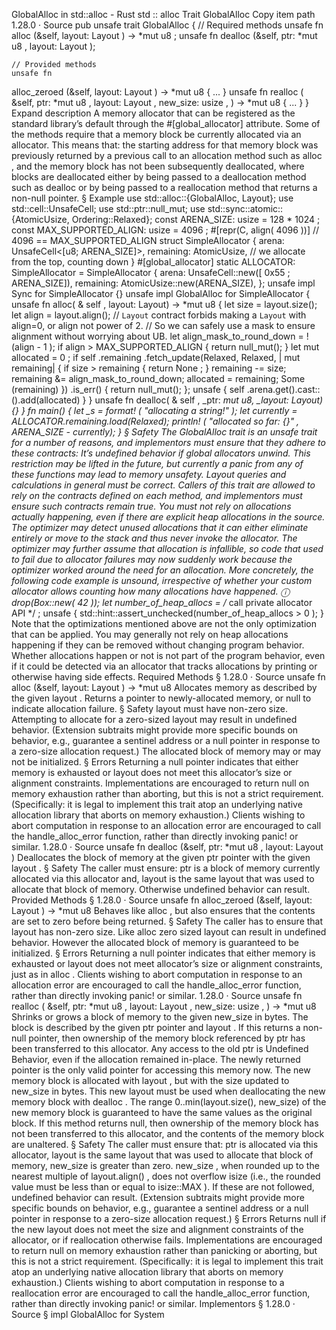 GlobalAlloc in std::alloc - Rust
std
::
alloc
Trait
GlobalAlloc
Copy item path
1.28.0
·
Source
pub unsafe trait GlobalAlloc {
    // Required methods
    unsafe fn
alloc
(&self, layout:
Layout
) ->
*mut
u8
;
unsafe fn
dealloc
(&self, ptr:
*mut
u8
, layout:
Layout
);

    // Provided methods
    unsafe fn
alloc_zeroed
(&self, layout:
Layout
) ->
*mut
u8
{ ... }
unsafe fn
realloc
(
        &self,
        ptr:
*mut
u8
,
        layout:
Layout
,
        new_size:
usize
,
    ) ->
*mut
u8
{ ... }
}
Expand description
A memory allocator that can be registered as the standard library’s default
through the
#[global_allocator]
attribute.
Some of the methods require that a memory block be
currently
allocated
via an allocator. This means that:
the starting address for that memory block was previously
returned by a previous call to an allocation method
such as
alloc
, and
the memory block has not been subsequently deallocated, where
blocks are deallocated either by being passed to a deallocation
method such as
dealloc
or by being
passed to a reallocation method that returns a non-null pointer.
§
Example
use
std::alloc::{GlobalAlloc, Layout};
use
std::cell::UnsafeCell;
use
std::ptr::null_mut;
use
std::sync::atomic::{AtomicUsize, Ordering::Relaxed};
const
ARENA_SIZE: usize =
128
*
1024
;
const
MAX_SUPPORTED_ALIGN: usize =
4096
;
#[repr(C, align(
4096
))]
// 4096 == MAX_SUPPORTED_ALIGN
struct
SimpleAllocator {
    arena: UnsafeCell<[u8; ARENA_SIZE]>,
    remaining: AtomicUsize,
// we allocate from the top, counting down
}
#[global_allocator]
static
ALLOCATOR: SimpleAllocator = SimpleAllocator {
    arena: UnsafeCell::new([
0x55
; ARENA_SIZE]),
    remaining: AtomicUsize::new(ARENA_SIZE),
};
unsafe impl
Sync
for
SimpleAllocator {}
unsafe impl
GlobalAlloc
for
SimpleAllocator {
unsafe fn
alloc(
&
self
, layout: Layout) ->
*mut
u8 {
let
size = layout.size();
let
align = layout.align();
// `Layout` contract forbids making a `Layout` with align=0, or align not power of 2.
        // So we can safely use a mask to ensure alignment without worrying about UB.
let
align_mask_to_round_down = !(align -
1
);
if
align > MAX_SUPPORTED_ALIGN {
return
null_mut();
        }
let
mut
allocated =
0
;
if
self
.remaining
            .fetch_update(Relaxed, Relaxed, |
mut
remaining| {
if
size > remaining {
return
None
;
                }
                remaining -= size;
                remaining &= align_mask_to_round_down;
                allocated = remaining;
Some
(remaining)
            })
            .is_err()
        {
return
null_mut();
        };
unsafe
{
self
.arena.get().cast::<u8>().add(allocated) }
    }
unsafe fn
dealloc(
&
self
, _ptr:
*mut
u8, _layout: Layout) {}
}
fn
main() {
let
_s =
format!
(
"allocating a string!"
);
let
currently = ALLOCATOR.remaining.load(Relaxed);
println!
(
"allocated so far: {}"
, ARENA_SIZE - currently);
}
§
Safety
The
GlobalAlloc
trait is an
unsafe
trait for a number of reasons, and
implementors must ensure that they adhere to these contracts:
It’s undefined behavior if global allocators unwind. This restriction may
be lifted in the future, but currently a panic from any of these
functions may lead to memory unsafety.
Layout
queries and calculations in general must be correct. Callers of
this trait are allowed to rely on the contracts defined on each method,
and implementors must ensure such contracts remain true.
You must not rely on allocations actually happening, even if there are explicit
heap allocations in the source. The optimizer may detect unused allocations that it can either
eliminate entirely or move to the stack and thus never invoke the allocator. The
optimizer may further assume that allocation is infallible, so code that used to fail due
to allocator failures may now suddenly work because the optimizer worked around the
need for an allocation. More concretely, the following code example is unsound, irrespective
of whether your custom allocator allows counting how many allocations have happened.
ⓘ
drop(Box::new(
42
));
let
number_of_heap_allocs =
/* call private allocator API */
;
unsafe
{ std::hint::assert_unchecked(number_of_heap_allocs >
0
); }
Note that the optimizations mentioned above are not the only
optimization that can be applied. You may generally not rely on heap allocations
happening if they can be removed without changing program behavior.
Whether allocations happen or not is not part of the program behavior, even if it
could be detected via an allocator that tracks allocations by printing or otherwise
having side effects.
Required Methods
§
1.28.0
·
Source
unsafe fn
alloc
(&self, layout:
Layout
) ->
*mut
u8
Allocates memory as described by the given
layout
.
Returns a pointer to newly-allocated memory,
or null to indicate allocation failure.
§
Safety
layout
must have non-zero size. Attempting to allocate for a zero-sized
layout
may
result in undefined behavior.
(Extension subtraits might provide more specific bounds on
behavior, e.g., guarantee a sentinel address or a null pointer
in response to a zero-size allocation request.)
The allocated block of memory may or may not be initialized.
§
Errors
Returning a null pointer indicates that either memory is exhausted
or
layout
does not meet this allocator’s size or alignment constraints.
Implementations are encouraged to return null on memory
exhaustion rather than aborting, but this is not
a strict requirement. (Specifically: it is
legal
to
implement this trait atop an underlying native allocation
library that aborts on memory exhaustion.)
Clients wishing to abort computation in response to an
allocation error are encouraged to call the
handle_alloc_error
function,
rather than directly invoking
panic!
or similar.
1.28.0
·
Source
unsafe fn
dealloc
(&self, ptr:
*mut
u8
, layout:
Layout
)
Deallocates the block of memory at the given
ptr
pointer with the given
layout
.
§
Safety
The caller must ensure:
ptr
is a block of memory currently allocated via this allocator and,
layout
is the same layout that was used to allocate that block of
memory.
Otherwise undefined behavior can result.
Provided Methods
§
1.28.0
·
Source
unsafe fn
alloc_zeroed
(&self, layout:
Layout
) ->
*mut
u8
Behaves like
alloc
, but also ensures that the contents
are set to zero before being returned.
§
Safety
The caller has to ensure that
layout
has non-zero size. Like
alloc
zero sized
layout
can result in undefined behavior.
However the allocated block of memory is guaranteed to be initialized.
§
Errors
Returning a null pointer indicates that either memory is exhausted
or
layout
does not meet allocator’s size or alignment constraints,
just as in
alloc
.
Clients wishing to abort computation in response to an
allocation error are encouraged to call the
handle_alloc_error
function,
rather than directly invoking
panic!
or similar.
1.28.0
·
Source
unsafe fn
realloc
(
    &self,
    ptr:
*mut
u8
,
    layout:
Layout
,
    new_size:
usize
,
) ->
*mut
u8
Shrinks or grows a block of memory to the given
new_size
in bytes.
The block is described by the given
ptr
pointer and
layout
.
If this returns a non-null pointer, then ownership of the memory block
referenced by
ptr
has been transferred to this allocator.
Any access to the old
ptr
is Undefined Behavior, even if the
allocation remained in-place. The newly returned pointer is the only valid pointer
for accessing this memory now.
The new memory block is allocated with
layout
,
but with the
size
updated to
new_size
in bytes.
This new layout must be used when deallocating the new memory block with
dealloc
.
The range
0..min(layout.size(), new_size)
of the new memory block is
guaranteed to have the same values as the original block.
If this method returns null, then ownership of the memory
block has not been transferred to this allocator, and the
contents of the memory block are unaltered.
§
Safety
The caller must ensure that:
ptr
is allocated via this allocator,
layout
is the same layout that was used
to allocate that block of memory,
new_size
is greater than zero.
new_size
, when rounded up to the nearest multiple of
layout.align()
,
does not overflow
isize
(i.e., the rounded value must be less than or
equal to
isize::MAX
).
If these are not followed, undefined behavior can result.
(Extension subtraits might provide more specific bounds on
behavior, e.g., guarantee a sentinel address or a null pointer
in response to a zero-size allocation request.)
§
Errors
Returns null if the new layout does not meet the size
and alignment constraints of the allocator, or if reallocation
otherwise fails.
Implementations are encouraged to return null on memory
exhaustion rather than panicking or aborting, but this is not
a strict requirement. (Specifically: it is
legal
to
implement this trait atop an underlying native allocation
library that aborts on memory exhaustion.)
Clients wishing to abort computation in response to a
reallocation error are encouraged to call the
handle_alloc_error
function,
rather than directly invoking
panic!
or similar.
Implementors
§
1.28.0
·
Source
§
impl
GlobalAlloc
for
System